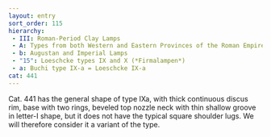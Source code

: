 ```yaml
---
layout: entry
sort_order: 115
hierarchy:
 - III: Roman-Period Clay Lamps
 - A: Types from both Western and Eastern Provinces of the Roman Empire
 - b: Augustan and Imperial Lamps
 - "15": Loeschcke types IX and X (*Firmalampen*)
 - a: Buchi type IX-a = Loeschcke IX-a
cat: 441
---
```


Cat. 441 has the general shape of type IXa, with thick continuous discus rim, base with two rings, beveled top nozzle neck with thin shallow groove in letter-I shape, but it does not have the typical square shoulder lugs. We will therefore consider it a variant of the type.
